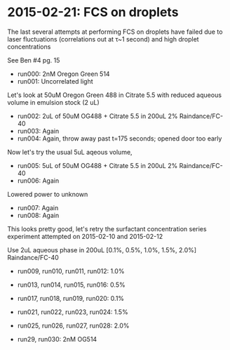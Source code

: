 # 2015-02-21: FCS on droplets

The last several attempts at performing FCS on droplets have failed
due to laser fluctuations (correlations out at τ~1 second) and high
droplet concentrations

See Ben #4 pg. 15

 * run000: 2nM Oregon Green 514
 * run001: Uncorrelated light

Let's look at 50uM Oregon Green 488 in Citrate 5.5 with reduced
aqueous volume in emulsion stock (2 uL)

 * run002: 2uL of 50uM OG488 + Citrate 5.5 in 200uL 2% Raindance/FC-40
 * run003: Again
 * run004: Again, throw away past t=175 seconds; opened door too early

Now let's try the usual 5uL aqeous volume,

 * run005: 5uL of 50uM OG488 + Citrate 5.5 in 200uL 2% Raindance/FC-40
 * run006: Again

Lowered power to unknown

 * run007: Again
 * run008: Again

This looks pretty good, let's retry the surfactant concentration
series experiment attempted on 2015-02-10 and 2015-02-12

Use 2uL aqueous phase in 200uL [0.1%, 0.5%, 1.0%, 1.5%, 2.0%]
Raindance/FC-40

 * run009, run010, run011, run012: 1.0%
 * run013, run014, run015, run016: 0.5%
 * run017, run018, run019, run020: 0.1%
 * run021, run022, run023, run024: 1.5%
 * run025, run026, run027, run028: 2.0%

 * run29, run030: 2nM OG514

 
